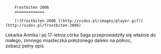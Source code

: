 
        Frostbiten 2006 
        =============
        
        [![Frostbiten 2006 ](http://vidos.pl/images/player.gif)](http://vidos.pl/frostbiten-2006)
        
        
 Lekarka Annika i jej 17-letnia córka Saga przeprowadziły się właśnie do małego, zimnego miasteczka położonego daleko na pόłnoc, zobacz pełny opis
    